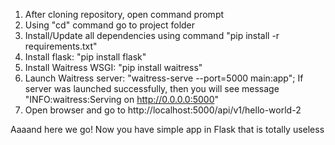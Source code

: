 1. After cloning repository, open command prompt
2. Using "cd" command go to project folder
3. Install/Update all dependencies using command "pip install -r requirements.txt"
4. Install flask: "pip install flask"
5. Install Waitress WSGI: "pip install waitress"
6. Launch Waitress server: "waitress-serve --port=5000 main:app"; 
   If server was launched successfully, then you will see message "INFO:waitress:Serving on http://0.0.0.0:5000"
7. Open browser and go to http://localhost:5000/api/v1/hello-world-2

Aaaand here we go! Now you have simple app in Flask that is totally useless
